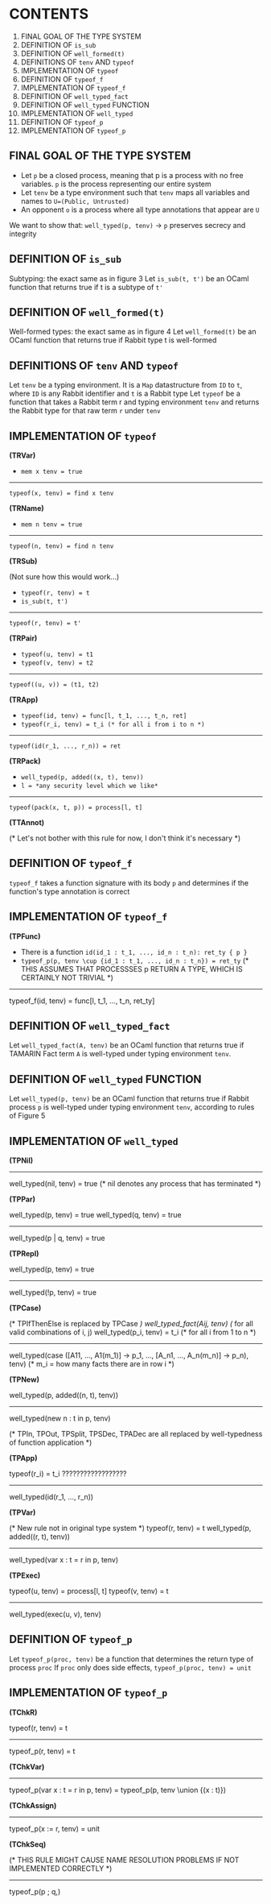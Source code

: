 CONTENTS
==================================================================
1. FINAL GOAL OF THE TYPE SYSTEM
2. DEFINITION OF `is_sub`
3. DEFINITION OF `well_formed(t)`
4. DEFINITIONS OF `tenv` AND `typeof`
5. IMPLEMENTATION OF `typeof`
6. DEFINITION OF `typeof_f`
7. IMPLEMENTATION OF `typeof_f`
8. DEFINITION OF `well_typed_fact`
9. DEFINITION OF `well_typed` FUNCTION
10. IMPLEMENTATION OF `well_typed`
11. DEFINITION OF `typeof_p`
12. IMPLEMENTATION OF `typeof_p`




FINAL GOAL OF THE TYPE SYSTEM
------------------------------------------------------------------

* Let `p` be a closed process, meaning that p is a process with no free variables. `p` is the process representing our entire system
* Let `tenv` be a type environment such that `tenv` maps all variables and names to `U=(Public, Untrusted)`
* An opponent `o` is a process where all type annotations that appear are `U`

We want to show that:
`well_typed(p, tenv)` -> `p` preserves secrecy and integrity




DEFINITION OF `is_sub`
------------------------------------------------------------------
Subtyping: the exact same as in figure 3
Let `is_sub(t, t')` be an OCaml function that returns true if t is a subtype of `t'`


DEFINITION OF `well_formed(t)`
------------------------------------------------------------------
Well-formed types: the exact same as in figure 4
Let `well_formed(t)` be an OCaml function that returns true if Rabbit type t is well-formed

DEFINITIONS OF `tenv` AND `typeof`
------------------------------------------------------------------
Let `tenv` be a typing environment. It is a `Map` datastructure from `ID` to `t`, where `ID` is any Rabbit identifier and `t` is a Rabbit type
Let `typeof` be a function that takes a Rabbit term r and typing environment `tenv` and returns the Rabbit type for that raw term `r` under `tenv`


IMPLEMENTATION OF `typeof`
------------------------------------------------------------------

**(TRVar)**

* `mem x tenv = true`
_____________________________________________
`typeof(x, tenv) = find x tenv`


**(TRName)**
* `mem n tenv = true`
_____________________________________________
`typeof(n, tenv) = find n tenv`


**(TRSub)**

(Not sure how this would work...)

* `typeof(r, tenv) = t`
* `is_sub(t, t')`
_____________________________________________
`typeof(r, tenv) = t'`


**(TRPair)**

* `typeof(u, tenv) = t1`
* `typeof(v, tenv) = t2`
_____________________________________________
`typeof((u, v)) = (t1, t2)`

**(TRApp)**

* `typeof(id, tenv) = func[l, t_1, ..., t_n, ret]`
* `typeof(r_i, tenv) = t_i (* for all i from i to n *)`
_____________________________________________
`typeof(id(r_1, ..., r_n)) = ret  `


**(TRPack)**

* `well_typed(p, added((x, t), tenv))`
* `l = *any security level which we like*`
_____________________________________________
`typeof(pack(x, t, p)) = process[l, t]`


**(TTAnnot)**

(* Let's not bother with this rule for now, I don't think it's necessary *)



DEFINITION OF `typeof_f`
------------------------------------------------------------------
`typeof_f` takes a function signature with its body `p` and determines if the function's type annotation is correct


IMPLEMENTATION OF `typeof_f`
------------------------------------------------------------------

**(TPFunc)**

* There is a function `id(id_1 : t_1, ..., id_n : t_n): ret_ty { p }`
* `typeof_p(p, tenv \cup {id_1 : t_1, ..., id_n : t_n}) = ret_ty`                     (* THIS ASSUMES THAT PROCESSSES p RETURN A TYPE, WHICH IS CERTAINLY NOT TRIVIAL *)
__________________________________________________________________________________________
typeof_f(id, tenv) = func[l, t_1, ..., t_n, ret_ty]





DEFINITION OF `well_typed_fact`
------------------------------------------------------------------

Let `well_typed_fact(A, tenv)` be an OCaml function that returns true if TAMARIN Fact term `A` is well-typed under typing environment `tenv`.


DEFINITION OF `well_typed` FUNCTION
------------------------------------------------------------------
Let `well_typed(p, tenv)` be an OCaml function that returns true if Rabbit process `p` is well-typed under typing environment `tenv`, according to rules of Figure 5


IMPLEMENTATION OF `well_typed`
------------------------------------------------------------------

**(TPNil)**

_____________________________________________
well_typed(nil, tenv) = true                  (* nil denotes any process that has terminated *)

**(TPPar)**

well_typed(p, tenv) = true
well_typed(q, tenv) = true
_____________________________________________
well_typed(p | q, tenv) = true

**(TPRepl)**

well_typed(p, tenv) = true
_____________________________________________
well_typed(!p, tenv) = true


**(TPCase)**  

(* TPIfThenElse is replaced by TPCase *)
well_typed_fact(Aij, tenv) (* for all valid combinations of i, j)
well_typed(p_i, tenv) = t_i (* for all i from 1 to n *)
_____________________________________________
well_typed(case ([A11, ..., A1(m_1)] -> p_1, ..., [A_n1, ..., A_n(m_n)] -> p_n), tenv) (* m_i = how many facts there are in row i *)


**(TPNew)**

well_typed(p, added((n, t), tenv))
_____________________________________________
well_typed(new n : t in p, tenv)


(* TPIn, TPOut, TPSplit, TPSDec, TPADec are all replaced by well-typedness of function application *)

**(TPApp)**

typeof(r_i) = t_i
??????????????????
_____________________________________________
well_typed(id(r_1, ..., r_n))



**(TPVar)** 

(* New rule not in original type system *)
typeof(r, tenv) = t
well_typed(p, added((r, t), tenv))
_____________________________________________
well_typed(var x : t = r in p, tenv)


**(TPExec)**


typeof(u, tenv) = process[l, t]
typeof(v, tenv) = t
_____________________________________________
well_typed(exec(u, v), tenv)



DEFINITION OF `typeof_p`
------------------------------------------------------------------

Let `typeof_p(proc, tenv)` be a function that determines the return type of process `proc`
If `proc` only does side effects, `typeof_p(proc, tenv) = unit`


IMPLEMENTATION OF `typeof_p`
------------------------------------------------------------------

**(TChkR)**

typeof(r, tenv) = t
_____________________________________________
typeof_p(r, tenv) = t


**(TChkVar)**

_____________________________________________
typeof_p(var x : t = r in p, tenv) = typeof_p(p, tenv \union {(x : t)})


**(TChkAssign)**

_____________________________________________
typeof_p(x := r, tenv) = unit


**(TChkSeq)**

(* THIS RULE MIGHT CAUSE NAME RESOLUTION PROBLEMS IF NOT IMPLEMENTED CORRECTLY *)
_____________________________________________ 
typeof_p(p ; q,)
